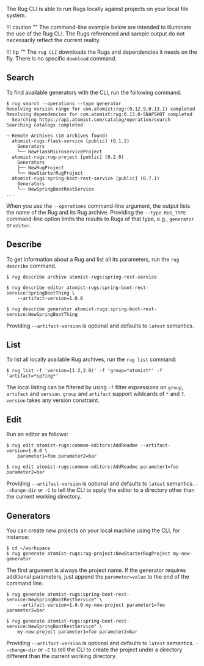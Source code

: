 The Rug CLI is able to run Rugs locally against projects on your local
file system.

!!! caution ""
    The command-line example below are intended to illuminate the use
    of the Rug CLI.  The Rugs referenced and sample output do not
    necessarily reflect the current reality.

!!! tip ""
    The `rug CLI` downloads the Rugs and dependencies it needs on the
    fly. There is no specific `download` command.

## Search

To find available generators with the CLI, run the following command.

```console
$ rug search --operations --type generator
Resolving version range for com.atomist:rug:(0.12.9,0.13.1) completed
Resolving dependencies for com.atomist:rug:0.13.0-SNAPSHOT completed
  Searching https://api.atomist.com/catalog/operation/search
Searching catalogs completed

→ Remote Archives (18 archives found)
  atomist-rugs:flask-service [public] (0.1.2)
    Generators
    └── NewFlaskMicroserviceProject
  atomist-rugs:rug-project [public] (0.2.0)
    Generators
    ├── NewRugProject
    └── NewStarterRugProject
  atomist-rugs:spring-boot-rest-service [public] (0.7.1)
    Generators
    └── NewSpringBootRestService
...
```

When you use the `--operations` command-line argument, the output
lists the name of the Rug and its Rug archive.  Providing the `--type
RUG_TYPE` command-line option limits the results to Rugs of that type,
e.g., `generator` or `editor`.

## Describe

To get information about a Rug and list all its parameters, run the
`rug describe` command.

```console
$ rug describe archive atomist-rugs:spring-rest-service

$ rug describe editor atomist-rugs:spring-boot-rest-service:SpringBootThing \
    --artifact-version=1.0.0

$ rug describe generator atomist-rugs:spring-boot-rest-service:NewSpringBootThing
```

Providing `--artifact-version` is optional and defaults to `latest`
semantics.

## List

To list all locally available Rug archives, run the `rug list`
command:

```console
$ rug list -f 'version=[1.2,2.0)' -f 'group=*atomist*' -f 'artifact=*sp?ing*'
```

The local listing can be filtered by using `-f` filter expressions on
`group`, `artifact` and `version`. `group` and `artifact` support
wildcards of `*` and `?`.  `version` takes any version constraint.

## Edit

Run an editor as follows:

```console
$ rug edit atomist-rugs:common-editors:AddReadme --artifact-version=1.0.0 \
    parameter1=foo parameter2=bar

$ rug edit atomist-rugs:common-editors:AddReadme parameter1=foo parameter2=bar
```

Providing `--artifact-version` is optional and defaults to `latest`
semantics.  `--change-dir` or `-C` to tell the CLI to apply the editor
to a directory other than the current working directory.

## Generators

You can create new projects on your local machine using the CLI, for instance:

```console
$ cd ~/workspace
$ rug generate atomist-rugs:rug-project:NewStarterRugProject my-new-generator
```

The first argument is always the project name.  If the generator
requires additional parameters, just append the `parameter=value` to
the end of the command line.

```console
$ rug generate atomist-rugs:spring-boot-rest-service:NewSpringBootRestService" \
    --artifact-version=1.0.0 my-new-project parameter1=foo parameter2=bar

$ rug generate atomist-rugs:spring-boot-rest-service:NewSpringBootRestService" \
    my-new-project parameter1=foo parameter2=bar
```

Providing `--artifact-version` is optional and defaults to `latest`
semantics.  `--change-dir` or `-C` to tell the CLI to create the
project under a directory different than the current working
directory.
